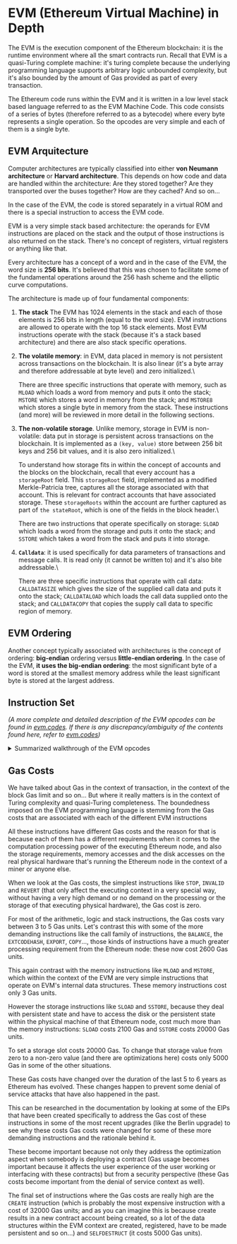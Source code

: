 # EVM (Ethereum Virtual Machine) in Depth

The EVM is the execution component of the Ethereum blockchain: it is the runtime environment where all the smart contracts run. Recall that EVM is a quasi-Turing complete machine: it's turing complete because the underlying programming language supports arbitrary logic unbounded complexity, but it's also bounded by the amount of Gas provided as part of every transaction.

The Ethereum code runs within the EVM and it is written in a low level stack based language referred to as the EVM Machine Code. This code consists of a series of bytes (therefore referred to as a bytecode) where every byte represents a single operation. So the opcodes are very simple and each of them is a single byte.

## EVM Arquitecture

Computer architectures are typically classified into either **von Neumann architecture** or **Harvard architecture**. This depends on how code and data are handled within the architecture: Are they stored together? Are they transported over the buses together? How are they cached? And so on...

In the case of the EVM, the code is stored separately in a virtual ROM and there is a special instruction to access the EVM code.

EVM is a very simple stack based architecture: the operands for EVM instructions are placed on the stack and the output of those instructions is also returned on the stack. There's no concept of registers, virtual registers or anything like that.

Every architecture has a concept of a word and in the case of the EVM, the word size is **256 bits**. It's believed that this was chosen to facilitate some of the fundamental operations around the 256 hash scheme and the elliptic curve computations.

The architecture is made up of four fundamental components:

1. **The stack** The EVM has 1024 elements in the stack and each of those elements is 256 bits in length (equal to the word size). EVM instructions are allowed to operate with the top 16 stack elements. Most EVM instructions operate with the stack (because it's a stack based architecture) and there are also stack specific operations.
2.  **The volatile memory**: in EVM, data placed in memory is not persistent across transactions on the blockchain. It is also linear (it's a byte array and therefore addressable at byte level) and zero initialized.\


    There are three specific instructions that operate with memory, such as `MLOAD` which loads a word from memory and puts it onto the stack; `MSTORE` which stores a word in memory from the stack; and `MSTORE8` which stores a single byte in memory from the stack. These instructions (and more) will be reviewed in more detail in the following sections.
3.  **The non-volatile storage**. Unlike memory, storage in EVM is non-volatile: data put in storage is persistent across transactions on the blockchain. It is implemented as a `(key, value)` store between 256 bit keys and 256 bit values, and it is also zero initialized.\


    To understand how storage fits in within the concept of accounts and the blocks on the blockchain, recall that every account has a `storageRoot` field. This `storageRoot` field, implemented as a modified Merkle-Patricia tree, captures all the storage associated with that account. This is relevant for contract accounts that have associated storage. These `storageRoots` within the account are further captured as part of `the stateRoot`, which is one of the fields in the block header.\


    There are two instructions that operate specifically on storage: `SLOAD` which loads a word from the storage and puts it onto the stack; and `SSTORE` which takes a word from the stack and puts it into storage.
4.  **`Calldata`**: it is used specifically for data parameters of transactions and message calls. It is read only (it cannot be written to) and it's also bite addressable.\


    There are three specific instructions that operate with call data: `CALLDATASIZE` which gives the size of the supplied call data and puts it onto the stack; `CALLDATALOAD` which loads the call data supplied onto the stack; and `CALLDATACOPY` that copies the supply call data to specific region of memory.

## EVM Ordering

Another concept typically associated with architectures is the concept of ordering: **big-endian** ordering versus **little-endian ordering**. In the case of the EVM, **it uses the big-endian ordering**: the most significant byte of a word is stored at the smallest memory address while the least significant byte is stored at the largest address.

## Instruction Set

_(A more complete and detailed description of the EVM opcodes can be found in_ [_evm.codes_](https://www.evm.codes/?utm\_source=tldrnewsletter)_. If there is any discrepancy/ambiguity of the contents found here, refer to_ [_evm.codes_](https://www.evm.codes/?utm\_source=tldrnewsletter)_)_

<details>

<summary>Summarized walkthrough of the EVM opcodes</summary>

All the instructions supported by the EVM can be classified into 11 categories. Instructions that are found in categories **a** to **i** operate on the stack.

The format for each of these instructions will be as follows:

```
OPCODE MNEMONIC INPUTS OUTPUTS
```

\
Let's see an example:\


The opcode is the hex representation of the instruction. You will see that the `0x00` opcode is used for the stop instruction. In addition, the word `STOP` is the mnemonic of the instruction. and then the two numbers that you see after the mnemonic refer to the number of stack items placed for this instruction (inputs) and the number of stack items removed (outputs).

So the stop opcode is `0x00`, thus it's the first instruction in the instruction set mapping. The mnemonic is `STOP` (makes sense), 0 items are placed and 0 items are removed from the stack.

In the case of `ADD`, you will see that it has 2 items placed onto the stack (the 2 operands) and the computed result (the addition) is placed back onto the stack.

That's why you see that there is one item placed onto the stack, which is the result the addition of the two inputs. The same thing holds good for multiplication, and so on...

\
**a. Stop & Arithmetic**

```
0x00 STOP 0 0
0x01 ADD 2 1
0x02 MUL 2 1
0x03 SUB 2 1
0x04 DIV 2 1
0x05 SDIV 2 1
0x06 MOD 2 1
0x07 SMOD 2 1
0x08 ADDMOD 3 1
0x06 MOD 2 1
0x07 SMOD 2 1
0x08 ADDMOD 3 1
0x09 MULMOD 3 1
0x0a EXP 2 1
0x0b SIGNEXTEND 2 1
```

\
**b. Comparison & Bitwise Logic**

```
0x10 LT 2 1
0x12 SLT 2 1
0x20 GT 2 1
0x13 SGT 2 1
0x14 EQ 2 1
0x15 ISZERO 1 1
0x16 AND 2 1
0x17 OR 2 1
0x18 XOR 2 1
0x19 NOT 1 1
0x1a BYTE 2 1   
0x1b SHL 2 1
0x1c SHR 2 1
0x1d SAR 2 1
```

\
**c. SHA3 Instruction**

```
0x20 SHA3 2 1
```

_This single instruction is critical to Ethereum because it computes the Keccak-256 Hash. The formal notation for how the Keccak-256 hash is calculated is:_

$$\mu_s'[0]=\text{KEC}\left(\mu_m\left[\mu_s[0]\left(\mu_s[0]+\mu_s[1]-1\right)\right]\right)\\ \mu_i'=\text{M}\left(\mu_i,\mu_s[0],\mu_s[1]\right)$$

_This is explained with more detail in the Ethereum Yellowpaper._

\
**d. Environmental Information Instructions**

_These set of instructions give information about the environment or the execution context of the smart contract executing them._

```
0x30 ADDRESS 0 1
0x31 BALANCE 1 1
0x32 ORIGIN 0 1
0x33 CALLER 0 1
```

* _The `ADDRESS` instruction gives the address of the currently executing account._
* _`BALANCE` gives the ether balance of the currently executing account._
* _`ORIGIN` gives the address of the originator of the transaction that actually led to the execution of the code within the EVM._
* _`CALLER` gives the caller's address in the context of `Solidity`, these would be transaction origin (`tx.origin`) and message sender (`msg.sender`) respectively._

```
0x34 CALLVALUE 0 1
0x35 CALLDATALOAD 1 1
0x36 CALLDATASIZE 0 1
0x37 CALLDATACOPY 3 0
```

* _`CALLVALUE` in the context of `Solidity` would be the message value (`msg.vale`) that you would see in the smart contracts._

```
0x38 CODESIZE 0 1
0x39 CODECOPY 3 0
0x3a GASPRIZE 0 1
0x3b EXTCODESIZE 1 1
```

* _`CODESIZE` gives the size of the code running in the current environment._
* _`CODECOPY` lets you copy the code running in the current environment to memory._
* _`GASPRICE` in the context of `Solidity`; you would see this as `transaction.gasPrice`, which gives you the price of the Gas in the current environment._

```
0x3b EXTCODESIZE 1 1
0x3c EXTCODECOPY 4 0
0x3d RETURNDATASIZE 0 1
0x3e RETURNDATACOPY 3 0
0x3f EXTCODEHASH 1 1
```

_This set of instructions lets you query an external contract account._

* _`EXTCODESIZE` gives you the size of the specified account's code._
* _`EXTCODECOPY` copies the specified accounts code to memory._
* _`RETURNDATASIZE` gives the size of the output data from the previous call in this current environment._
* _`RETURNDATACOPY` copies that return data._
* _`EXTCODEHASH` gives the hash of the external account's code._

\
**e. Block Information Instructions**

_Similar to environment key information, EVM also has a set of instructions that gives information about transactions block._

```
0x40 BLOCKHASH 1 1
0x41 COINBASE 0 1
0x42 TIMESTAMP 0 1
0x43 NUMBER 0 1
0x44 DIFFICULTY 0 1
0x45 GASLIMIT 0 1
```

* _`BLOCKHASH` gives the hash of one of the specified 256 most recent complete blocks. If the specified block is not one of the most recent 256 ones, then this instruction returns zero, **which is something that has a security implication**._
* _`COINBASE` gives the block's beneficiary address (the address to which the block reward and transaction fees are credited to)._
* _`TIMESTAMP` gets the block's timestamp._
* _`NUMBER` gets the block's number._
* _`DIFFICULTY` gets the block's diffiulty._
* _`GASLIMIT` gets the block's gas limit._

\
**f. Stack, Memory, Storage and Flow Instructions**

_The next category of instructions are related to the stack memory and storage; load and store operations and also those that affect the control flow._

```
0x50 POP 1 0
0x51 MLOAD 1 1
0x52 MSTORE 2 0
0x53 MSTORE8 2 0
0x54 SLOAD 1 1
0x55 SSTORE 2 0
```

* _`POP` pops an element of the stack._
* _`MLOAD` and `MSTORE` load and store from memory._
* _`MSTORE8` stores a single byte to memory instead of the whole word._
* _`SLOAD` and `SSTORE` load and store words from and to the storage._

_The next set of instructions affect the control flow._

```
0x56 JUMP 1 0
0x57 JUMPI 2 0
0x58 PC 0 1
0x59 MSIZE 0 1
0x5a GAS 0 1
0x5b JUMPDEST 0 0
```

* _`JUMP` jumps to the specific location._
* _`JUMPI` is a conditional jump that jumps depending on the value specified._
* _`PC` gives you the value of the program counter._
* _`MSIZE` gives the size of active memory in bytes as of this instruction._
* _`GAS` gives the amount of available Gas as of this instruction. This is in the context of the Gas that is supplied with the transaction: how much gets consumed and how much is left._
* _`JUMPDEST` has no effect on the machine state: it does not affect the control flow but it marks a particular destination as being a valid destination for the jump instructions that we talked about._

\
**g. Push Operations**

_The next set of instructions are specific to the stack. These instructions push operands or place items onto the stack. Depending on the number of items placed, there are 32 such instructions._

```
0x60 PUSH1 0 1
0x61 PUSH2 0 1
 .     .
 .     .
 .     .
0x7f PUSH32 0 1
```

_`PUSH1` pushes a single byte onto the stack, `PUSH2` pushes 2 bytes and it goes all the way up to `PUSH31`. The `PUSH32` instruction pushes a full word (32 bytes or 256 bits) onto the stack._

\
**h. Duplication Operations**

_The next category of instructions that operate on the stack are the duplication operations, which duplicate items that are already on the stack._

```
0x80 DUP1 1 2
0x81 DUP2 1 2
 .     .
 .     .
 .     .
0x8f DUP16 1 2
```

_`DUP1` for example duplicates the first stack item, `DUP2` duplicates the first two items on the stack, and it goes all the way up to `DUP16`._

**i. Exchange Operations**

_The final set of instructions that operate on stack items are the exchange operations_. These exchange or swap items that are already on the stack.

```
0x90 SWAP1 2 2
0x91 SWAP2 3 3
 .     .
 .     .
 .     .
0x9f SWAP16 17 17
```

_`SWAP1` exchanges the first and second stack items, `SWAP2` exchanges the first and third and so on all the way up to `SWAP16` which exchanges the first and 17 $^\text{th}$ stack items._\


**j. Logging Operations**

_These operations append log records from within the execution context of the contract onto the blockchain. We talked about this a bit in the context of the bloom filter in the block header._

```
0xa0 LOG0 2 0
0xa1 LOG1 3 0
0xa2 LOG2 4 0
0xa3 LOG3 5 0
0xa4 LOG4 6 0
```

_These instructions differ in the number of topics that are specified as being part of the log. So the log itself refers to the event that is fired from within the context of the contract and in the event. The different parameters can be specified as either being indexed or non-indexed._

**Indexed** parameters go into the **topics** part of the log and the **non-indexed** parameters go into the **data** part of the log.

_This differentiates how fast the the parameters or the records can be queried, searched and looked. These instructions are critical to how the contracts actually communicate some of their state to the off-chain interfaces or the off-chain monitoring tools._

\
**k. System Operations**

_The next set of instructions include instructions that are critical to how the system functions. They allow one to create new contract accounts, call from one account to another in different ways, revert from the current executing context, invalidate some of the things that have happened and so on._

```
0xf0 CREATE 3 1
0xf1 CALL 7 1
0xf2 CALLCODE 7 1
```

* _`CREATE` is used to create a new contract account that has associated code and storage with it. Recall that contract accounts can be created from an EOA by sending a special transaction to the zero address (`0x0`) or they can also be created from other contracts when they're executed. The address of the newly created account depends on the sender's address and the `nonce` of that account. So this makes the newly created contracts address dependent on the previous transactions that have executed from the sender's account. This becomes interesting when we talk about the related instruction called `CREATE2`._
* _`CALL` allows the current executing context to do a message call into another account. So now there is a caller account that is doing a message call into a callee account. This is interesting because it lets contracts call each other in the executing context._
* _`CALLCODE` is another call related instruction which lets the caller account call a callee account and lets the callee account execute its code in the context of the state of the caller's account. This distinction is really critical and it has big security implications in some of the future instructions we'll talk about._

```
0xf3 RETURN 2 0
0xf4 DELEGATECALL 6 1
0xf5 CREATE2 4 1
```

* _`RETURN` holds execution and returns the output data._
* _`DELEGATECALL` is a very interesting instruction part of the call family of instructions which acts very similar to `CALLCODE`. There is a caller account that calls into the callee account, and the callee account executes its code in the context of the caller's state. The difference here between `CALLCODE` is that in the case of `DELEGATECALL`, in the context of `Solidity`, `msg.sender` and `msg.value` of the caller's account is used in the execution context of the callee account._
* _`CREATE2` is similar to `CREATE` and is used to create new contract accounts with associated code and storage. The difference here is that `CREATE2` allows you to create accounts with a predictable addresses, unlike `CREATE` where the address of the newly created contact account dependeds on the `nonce`. So `CREATE2` removes all the transactions that happened from the sender's account so that the address of contracts being generated are predictable. Again, this has big implications in security._

```
0xfa STATICCALL 6 1
0xfd REVERT 2 0
0xfe INVALID NaN NaN
```

* _`STATICCALL` is another instruction in the call family which allows the callee account (that is being called into) to only read the state of the caller account without letting it modify it. This has security implications as well._
* _`REVERT` holds execution of the current executing context, it returns the data and it returns the remaining Gas that's left behind after consuming all the Gas that was supplied as part of the triggering transaction so far._
* _`INVALID` (`0xfe`) is again a special instruction in EVM. It consumes all the Gas that's been supplied as part of the triggering transaction and it is used in the context of some of the static analysis tools that we'll touch upon in later chapters._

```
0xff SELFDESTRUCT 1 0
```

_The final instruction (`0xff`) in the EVM instruction set is a special instruction called `SELFDESTRUCT`. As you can imagine, this holds execution but it also destroys the account of the executing context: the account is registered for later deletion._

_This has huge security implications because the contract account that is executing will not exist after the transaction finishes. This is something we will touch upon and some of the security aspects as when we talk about some of the findings and security pitfalls in later chapters._

</details>

## Gas Costs

We have talked about Gas in the context of transaction, in the context of the block Gas limit and so on... But where it really matters is in the context of Turing complexity and quasi-Turing completeness. The boundedness imposed on the EVM programming language is stemming from the Gas costs that are associated with each of the different EVM instructions

All these instructions have different Gas costs and the reason for that is because each of them has a different requirements when it comes to the computation processing power of the executing Ethereum node, and also the storage requirements, memory accesses and the disk accesses on the real physical hardware that's running the Ethereum node in the context of a miner or anyone else.

When we look at the Gas costs, the simplest instructions like `STOP`, `INVALID` and `REVERT` (that only affect the executing context in a very special way, without having a very high demand or no demand on the processing or the storage of that executing physical hardware), the Gas cost is zero.

For most of the arithmetic, logic and stack instructions, the Gas costs vary between 3 to 5 Gas units. Let's contrast this with some of the more demanding instructions like the call family of instructions, the `BALANCE`, the `EXTCODEHASH`, `EXPORT`, `COPY`..., those kinds of instructions have a much greater processing requirement from the Ethereum node: these now cost 2600 Gas units.

This again contrast with the memory instructions like `MLOAD` and `MSTORE`, which within the context of the EVM are very simple instructions that operate on EVM's internal data structures. These memory instructions cost only 3 Gas units.

However the storage instructions like `SLOAD` and `SSTORE`, because they deal with persistent state and have to access the disk or the persistent state within the physical machine of that Ethereum node, cost much more than the memory instructions: `SLOAD` costs 2100 Gas and `SSTORE` costs 20000 Gas units.

To set a storage slot costs 20000 Gas. To change that storage value from zero to a non-zero value (and there are optimizations here) costs only 5000 Gas in some of the other situations.

These Gas costs have changed over the duration of the last 5 to 6 years as Ethereum has evolved. These changes happen to prevent some denial of service attacks that have also happened in the past.

This can be researched in the documentation by looking at some of the EIPs that have been created specifically to address the Gas cost of these instructions in some of the most recent upgrades (like the Berlin upgrade) to see why these costs Gas costs were changed for some of these more demanding instructions and the rationale behind it.

These become important because not only they address the optimization aspect when somebody is deploying a contract (Gas usage becomes important because it affects the user experience of the user working or interfacing with these contracts) but from a security perspective (these Gas costs become important from the denial of service context as well).

The final set of instructions where the Gas costs are really high are the `CREATE` instruction (which is probably the most expensive instruction with a cost of 32000 Gas units; and as you can imagine this is because create results in a new contract account being created, so a lot of the data structures within the EVM context are created, registered, have to be made persistent and so on...) and `SELFDESTRUCT` (it costs 5000 Gas units).
